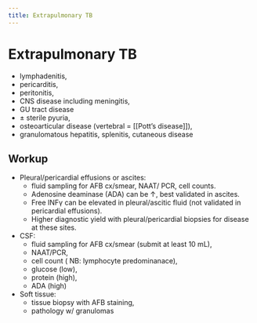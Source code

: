 ```yaml
---
title: Extrapulmonary TB
---
```


# Extrapulmonary TB

- lymphadenitis,
- pericarditis,
- peritonitis,
- CNS disease including meningitis,
- GU tract disease
- ± sterile pyuria,
- osteoarticular disease (vertebral = [[Pott’s disease]]),
- granulomatous hepatitis, splenitis, cutaneous disease

## Workup

- Pleural/pericardial effusions or ascites:
  - fluid sampling for AFB cx/smear, NAAT/ PCR, cell counts.
  - Adenosine deaminase (ADA) can be ↑, best validated in ascites.
  - Free INFγ can be elevated in pleural/ascitic fluid (not validated in pericardial effusions).
  - Higher diagnostic yield with pleural/pericardial biopsies for disease at these sites.
- CSF:
  - fluid sampling for AFB cx/smear (submit at least 10 mL),
  - NAAT/PCR,
  - cell count ( NB: lymphocyte predominanace),
  - glucose (low),
  - protein (high),
  - ADA (high)
- Soft tissue:
  - tissue biopsy with AFB staining,
  - pathology w/ granulomas
